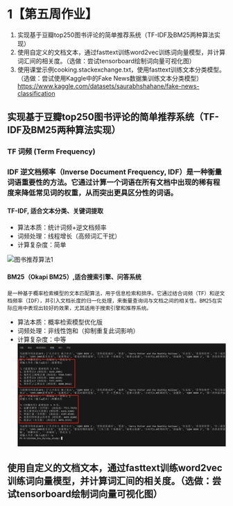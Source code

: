 # 1【第五周作业】
1. 实现基于豆瓣top250图书评论的简单推荐系统（TF-IDF及BM25两种算法实现）
2. 使用自定义的文档文本，通过fasttext训练word2vec训练词向量模型，并计算词汇间的相关度。（选做：尝试tensorboard绘制词向量可视化图）
3. 使用课堂示例cooking.stackexchange.txt，使用fasttext训练文本分类模型。（选做：尝试使用Kaggle中的Fake News数据集训练文本分类模型）
https://www.kaggle.com/datasets/saurabhshahane/fake-news-classification


## 实现基于豆瓣top250图书评论的简单推荐系统（TF-IDF及BM25两种算法实现）

### TF 词频 (Term Frequency) 

### IDF 逆文档频率（Inverse Document Frequency, IDF）是一种衡量词语重要性的方法。它通过计算一个词语在所有文档中出现的稀有程度来降低常见词的权重，从而突出更具区分性的词语。

#### TF-IDF, 适合文本分类、关键词提取
- 算法本质：统计词频+逆文档频率 
- 词频处理：线程增长（高频词汇干扰）
- 计算复杂度：简单

![图书推荐算法1](1_rf-idf_result.png.png)

#### BM25（Okapi BM25）,适合搜索引擎、问答系统
    是一种基于概率检索模型的文本匹配算法，用于信息检索和排序。它通过结合词频（TF）和逆文档频率（IDF），并引入文档长度的归一化处理，来衡量查询词与文档之间的相关性。BM25在实际应用中表现出较好的效果，尤其适用于搜索引擎和推荐系统。
- 算法本质：概率检索模型优化版
- 词频处理：非线性饱和（抑制重复此词影响）
- 计算复杂度：中等
![图书推荐算法22](1_bm25_result.png)


## 使用自定义的文档文本，通过fasttext训练word2vec训练词向量模型，并计算词汇间的相关度。（选做：尝试tensorboard绘制词向量可视化图）
